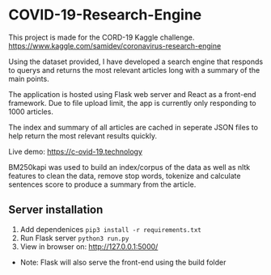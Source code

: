 # COVID-19-Research-Engine
This project is made for the CORD-19 Kaggle challenge.
https://www.kaggle.com/samidev/coronavirus-research-engine

Using the dataset provided, I have developed a search engine that responds to querys and returns the most relevant articles long with a summary of the main points.

The application is hosted using Flask web server and React as a front-end framework. Due to file upload limit, the app is currently only responding to 1000 articles.

The index and summary of all articles are cached in seperate JSON files to help return the most relevant results quickly.

Live demo: https://c-ovid-19.technology

BM250kapi was used to build an index/corpus of the data as well as nltk features to clean the data, remove stop words, tokenize and calculate sentences score to produce a summary from the article.

## Server installation
1. Add dependenices
    ```pip3 install -r requirements.txt```
2. Run Flask server
    ```python3 run.py```
3. View in browser on: http://127.0.0.1:5000/
- Note: Flask will also serve the front-end using the build folder
